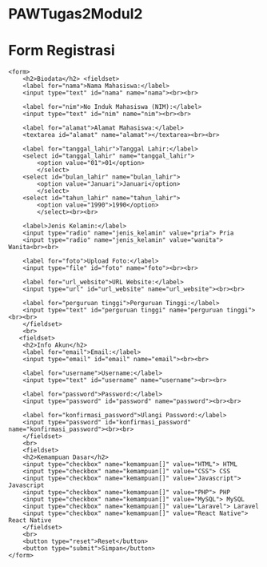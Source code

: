 # PAWTugas2Modul2
<!DOCTYPE html>
<html>
<head>
    <title>Form Registrasi</title>
</head>
<body>
    <h1>Form Registrasi</h1>

    <form>
        <h2>Biodata</h2> <fieldset>
        <label for="nama">Nama Mahasiswa:</label>
        <input type="text" id="nama" name="nama"><br><br>

        <label for="nim">No Induk Mahasiswa (NIM):</label>
        <input type="text" id="nim" name="nim"><br><br>

        <label for="alamat">Alamat Mahasiswa:</label>
        <textarea id="alamat" name="alamat"></textarea><br><br>

        <label for="tanggal_lahir">Tanggal Lahir:</label>
        <select id="tanggal_lahir" name="tanggal_lahir">
            <option value="01">01</option>
            </select>
        <select id="bulan_lahir" name="bulan_lahir">
            <option value="Januari">Januari</option>
            </select>
        <select id="tahun_lahir" name="tahun_lahir">
            <option value="1990">1990</option>
            </select><br><br>

        <label>Jenis Kelamin:</label>
        <input type="radio" name="jenis_kelamin" value="pria"> Pria
        <input type="radio" name="jenis_kelamin" value="wanita"> Wanita<br><br>

        <label for="foto">Upload Foto:</label>
        <input type="file" id="foto" name="foto"><br><br>

        <label for="url_website">URL Website:</label>
        <input type="url" id="url_website" name="url_website"><br><br>

        <label for="perguruan tinggi">Perguruan Tinggi:</label>
        <input type="text" id="perguruan tinggi" name="perguruan tinggi"><br><br>
        </fieldset>
        <br>
       <fieldset>
        <h2>Info Akun</h2>
        <label for="email">Email:</label>
        <input type="email" id="email" name="email"><br><br>

        <label for="username">Username:</label>
        <input type="text" id="username" name="username"><br><br>

        <label for="password">Password:</label>
        <input type="password" id="password" name="password"><br><br>

        <label for="konfirmasi_password">Ulangi Password:</label>
        <input type="password" id="konfirmasi_password" name="konfirmasi_password"><br><br>
        </fieldset>
        <br>
        <fieldset>
        <h2>Kemampuan Dasar</h2>
        <input type="checkbox" name="kemampuan[]" value="HTML"> HTML
        <input type="checkbox" name="kemampuan[]" value="CSS"> CSS
        <input type="checkbox" name="kemampuan[]" value="Javascript"> Javascript
        <input type="checkbox" name="kemampuan[]" value="PHP"> PHP
        <input type="checkbox" name="kemampuan[]" value="MySQL"> MySQL
        <input type="checkbox" name="kemampuan[]" value="Laravel"> Laravel
        <input type="checkbox" name="kemampuan[]" value="React Native"> React Native
        </fieldset>
        <br>
        <button type="reset">Reset</button>
        <button type="submit">Simpan</button>
    </form>
</body>
</html>
